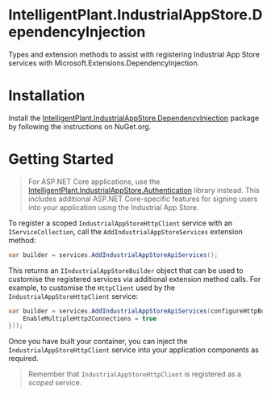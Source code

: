 # IntelligentPlant.IndustrialAppStore.DependencyInjection

Types and extension methods to assist with registering Industrial App Store services with Microsoft.Extensions.DependencyInjection.


# Installation

Install the [IntelligentPlant.IndustrialAppStore.DependencyInjection](https://www.nuget.org/packages/IntelligentPlant.IndustrialAppStore.DependencyInjection) package by following the instructions on NuGet.org.


# Getting Started

> For ASP.NET Core applications, use the [IntelligentPlant.IndustrialAppStore.Authentication](../IntelligentPlant.IndustrialAppStore.Authentication) library instead. This includes additional ASP.NET Core-specific features for signing users into your application using the Industrial App Store.

To register a scoped `IndustrialAppStoreHttpClient` service with an `IServiceCollection`, call the `AddIndustrialAppStoreServices` extension method:

```csharp
var builder = services.AddIndustrialAppStoreApiServices();
```

This returns an `IIndustrialAppStoreBuilder` object that can be used to customise the registered services via additional extension method calls. For example, to customise the `HttpClient` used by the `IndustrialAppStoreHttpClient` service:

```csharp
var builder = services.AddIndustrialAppStoreApiServices(configureHttpBuilder: http => http.ConfigurePrimaryHttpMessageHandler(() => new SocketsHttpHandler() {
    EnableMultipleHttp2Connections = true
}));
```

Once you have built your container, you can inject the `IndustrialAppStoreHttpClient` service into your application components as required.

> Remember that `IndustrialAppStoreHttpClient` is registered as a _scoped_ service.
